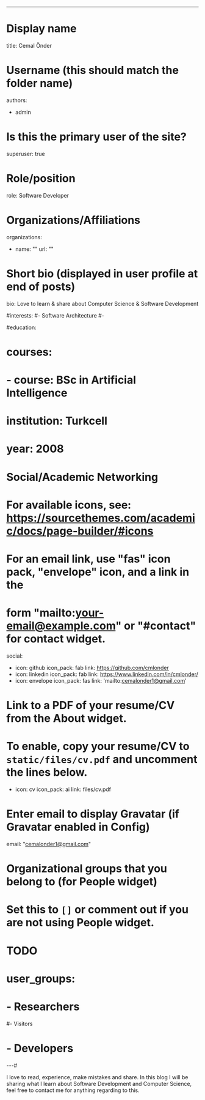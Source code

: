 ---
# Display name
title: Cemal Önder

# Username (this should match the folder name)
authors:
- admin

# Is this the primary user of the site?
superuser: true

# Role/position
role: Software Developer

# Organizations/Affiliations
organizations:
- name: ""
  url: ""

# Short bio (displayed in user profile at end of posts)
bio: Love to learn & share about Computer Science & Software Development

#interests:
#- Software Architecture
#- 

#education:
#  courses:
#  - course: BSc in Artificial Intelligence
#    institution: Turkcell
#    year: 2008

# Social/Academic Networking
# For available icons, see: https://sourcethemes.com/academic/docs/page-builder/#icons
#   For an email link, use "fas" icon pack, "envelope" icon, and a link in the
#   form "mailto:your-email@example.com" or "#contact" for contact widget.
social:
- icon: github
  icon_pack: fab
  link: https://github.com/cmlonder
- icon: linkedin
  icon_pack: fab
  link: https://www.linkedin.com/in/cmlonder/
- icon: envelope
  icon_pack: fas
  link: 'mailto:cemalonder1@gmail.com'
# Link to a PDF of your resume/CV from the About widget.
# To enable, copy your resume/CV to `static/files/cv.pdf` and uncomment the lines below.
- icon: cv
  icon_pack: ai
  link: files/cv.pdf

# Enter email to display Gravatar (if Gravatar enabled in Config)
email: "cemalonder1@gmail.com"

# Organizational groups that you belong to (for People widget)
#   Set this to `[]` or comment out if you are not using People widget.
# TODO
# user_groups:
# - Researchers
#- Visitors
# - Developers
---# 

I love to read, experience, make mistakes and share. In this blog I will be sharing what I learn about Software Development
and Computer Science, feel free to contact me for anything regarding to this. 
